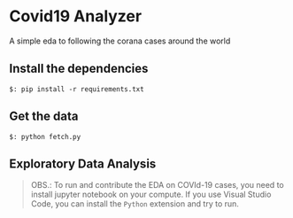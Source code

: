 # Covid19 Analyzer

A simple eda to following the corana cases around the world

## Install the dependencies

```[shell]
$: pip install -r requirements.txt
```

## Get the data

```[shell]
$: python fetch.py
```

## Exploratory Data Analysis

>OBS.: To run and contribute the EDA on COVId-19 cases, you need to install jupyter notebook on your compute. If you use Visual Studio Code, you can install the `Python` extension and try to run.